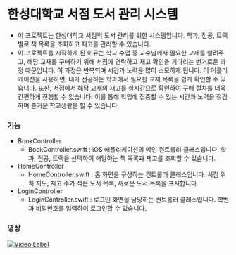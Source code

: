 # 한성대학교 서점 도서 관리 시스템
- 이 프로젝트는 한성대학교 서점의 도서 관리를 위한 시스템입니다. 학과, 전공, 트랙별로 책 목록을 조회하고 재고를 관리할 수 있습니다.
- 이 프로젝트를 시작하게 된 이유는 학교 수업 중 교수님께서 필요한 교재를 알려주고, 해당 교재를 구매하기 위해 서점에 연락하고 재고 확인을 기다리는 번거로운 과정 때문입니다.
이 과정은 반복되며 시간과 노력을 많이 소모하게 됩니다. 이 어플리케이션을 사용하면, 내가 전공하는 학과에서 필요한 교재 목록을 쉽게 확인할 수 있습니다.
또한, 서점에서 해당 교재의 재고를 실시간으로 확인하여 구매 절차를 더욱 간편하게 진행할 수 있습니다.
이를 통해 학업에 집중할 수 있는 시간과 노력을 절감하며 즐거운 학교생활을 할 수 있습니다.

### 기능
- BookController
  - BookController.swift : iOS 애플리케이션의 메인 컨트롤러 클래스입니다. 학과, 전공, 트랙을 선택하여 해당하는 책 목록과 재고를 조회할 수 있습니다.
- HomeController
  - HomeController.swift : 홈 화면을 구성하는 컨트롤러 클래스입니다. 서점 위치 지도, 재고 수가 적은 도서 목록, 새로운 도서 목록을 표시합니다.
- LoginController
  - LoginController.swift : 로그인 화면을 담당하는 컨트롤러 클래스입니다. 학번과 비밀번호를 입력하여 로그인할 수 있습니다.

### 영상
[![Video Label](http://img.youtube.com/vi/2ivanpr_SEc/0.jpg)](https://youtu.be/2ivanpr_SEc)
